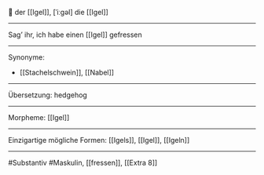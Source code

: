 🔵 der [[Igel]], [ˈiːɡəl]
die [[Igel]]


---
Sag’ ihr, ich habe einen [[Igel]] gefressen

---
Synonyme:
- [[Stachelschwein]], [[Nabel]]

---
Übersetzung: hedgehog

---
Morpheme:
[[Igel]]

---
Einzigartige mögliche Formen: [[Igels]], [[Igel]], [[Igeln]]

---
#Substantiv #Maskulin, [[fressen]], [[Extra 8]]